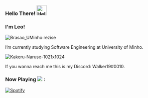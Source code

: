 ### Hello There! <a href="https://emoji.gg/emoji/7715-hello"><img src="https://emoji.gg/assets/emoji/7715-hello.png" width="32px" height="32px" alt="Hello"></a>

### I'm Leo!

![Brasao_UMinho rezise](https://user-images.githubusercontent.com/62023102/169046374-7dbc681b-d85c-4f71-a4eb-6371c6449728.jpg)

I’m currently studying Software Engineering at University of Minho.

![Kakeru-Naruse-1021x1024](https://user-images.githubusercontent.com/62023102/169046747-b4a2bb88-aa8d-41e3-9c7e-bb54878bb9e1.jpg)

If you wanna reach me this is my Discord: Walker19#0010.

<h3 align="left">Now Playing <img src="https://img.icons8.com/ios-filled/50/000000/spotify.png"/> :</h3>

[![Spotify](https://novatorem-blue-xi.vercel.app/api/spotify)](https://open.spotify.com/user/melwwt1dl1y0m19x8k1c44eim)


